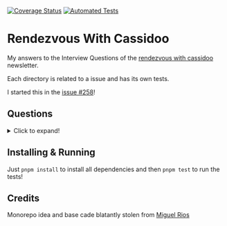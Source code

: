 [![Coverage Status](https://coveralls.io/repos/github/MBM1607/rendezvous-with-cassidoo/badge.svg?branch=master)](https://coveralls.io/github/MBM1607/rendezvous-with-cassidoo?branch=master)
[![Automated Tests](https://github.com/MBM1607/rendezvous-with-cassidoo/actions/workflows/automated-tests.yml/badge.svg?event=push)](https://github.com/MBM1607/rendezvous-with-cassidoo/actions/workflows/automated-tests.yml)

# Rendezvous With Cassidoo

My answers to the Interview Questions of the [rendezvous with cassidoo](https://buttondown.email/cassidoo/archive) newsletter.

Each directory is related to a issue and has its own tests.

I started this in the [issue #258](https://buttondown.email/cassidoo/archive/discovering-the-truth-about-ourselves-is-a/)!

## Questions

<details>
  <summary>Click to expand!</summary>

- [258 - find-intersection](src/258-find-intersection/README.md)
- [259 - number-of-ones](src/259-number-of-ones/README.md)
- [260 - swap-pairs](src/260-swap-pairs/README.md)
- [261 - parenthesis-substring](src/261-parenthesis-substring/README.md)
- [264 - from-to](src/264-from-to/README.md)
- [267 - ordinal](src/267-ordinal/README.md)
- [268 - fibonacci-like](src/268-fibonacci-like/README.md)
- [269 - truncate](src/269-truncate/README.md)

</details>

## Installing & Running

Just `pnpm install` to install all dependencies and then `pnpm test` to run the tests!

## Credits

Monorepo idea and base cade blatantly stolen from [Miguel Rios](https://github.com/miguelriosoliveira)
